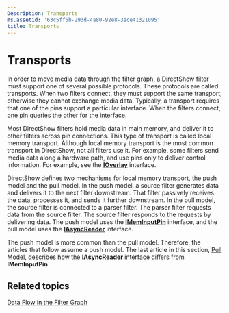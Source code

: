 ```yaml
---
Description: Transports
ms.assetid: '63c5ff5b-293d-4a80-92e8-3ece41321095'
title: Transports
---
```


# Transports

In order to move media data through the filter graph, a DirectShow filter must support one of several possible protocols. These protocols are called transports. When two filters connect, they must support the same transport; otherwise they cannot exchange media data. Typically, a transport requires that one of the pins support a particular interface. When the filters connect, one pin queries the other for the interface.

Most DirectShow filters hold media data in main memory, and deliver it to other filters across pin connections. This type of transport is called local memory transport. Although local memory transport is the most common transport in DirectShow, not all filters use it. For example, some filters send media data along a hardware path, and use pins only to deliver control information. For example, see the [**IOverlay**](ioverlay.md) interface.

DirectShow defines two mechanisms for local memory transport, the push model and the pull model. In the push model, a source filter generates data and delivers it to the next filter downstream. That filter passively receives the data, processes it, and sends it further downstream. In the pull model, the source filter is connected to a parser filter. The parser filter requests data from the source filter. The source filter responds to the requests by delivering data. The push model uses the [**IMemInputPin**](imeminputpin.md) interface, and the pull model uses the [**IAsyncReader**](iasyncreader.md) interface.

The push model is more common than the pull model. Therefore, the articles that follow assume a push model. The last article in this section, [Pull Model](pull-model.md), describes how the **IAsyncReader** interface differs from **IMemInputPin**.

## Related topics

<dl> <dt>

[Data Flow in the Filter Graph](data-flow-in-the-filter-graph.md)
</dt> </dl>

 

 



